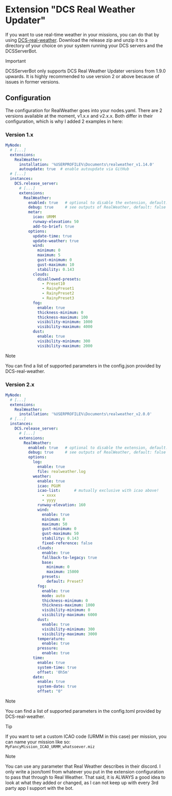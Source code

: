 # Extension "DCS Real Weather Updater"
If you want to use real-time weather in your missions, you can do that by using [DCS-real-weather](https://github.com/evogelsa/DCS-real-weather).
Download the release zip and unzip it to a directory of your choice on your system running your DCS servers and the 
DCSServerBot. 

> [!IMPORTANT]
> DCSServerBot only supports DCS Real Weather Updater versions from 1.9.0 upwards.
> It is highly recommended to use version 2 or above because of issues in former versions.

## Configuration
The configuration for RealWeather goes into your nodes.yaml. There are 2 versions available at the moment, v1.x.x and 
v2.x.x. Both differ in their configuration, which is why I added 2 examples in here:

### Version 1.x
```yaml
MyNode:
  # [...]
  extensions:
    RealWeather:
      installation: '%USERPROFILE%\Documents\realweather_v1.14.0'
      autoupdate: true  # enable autoupdate via GitHub
  # [...]
  instances:
    DCS.release_server:
      # [...]
      extensions:
        RealWeather:
          enabled: true   # optional to disable the extension, default: true
          debug: true     # see outputs of RealWeather, default: false
          metar:
            icao: URMM
            runway-elevation: 50
            add-to-brief: true
          options:
            update-time: true
            update-weather: true
            wind:
              minimum: 0
              maximum: 5
              gust-minimum: 0
              gust-maximum: 10
              stability: 0.143
            clouds:
              disallowed-presets:
                - Preset10
                - RainyPreset1
                - RainyPreset2
                - RainyPreset3
            fog:
              enable: true
              thickness-minimum: 0
              thickness-maximum: 100
              visibility-minimum: 1000
              visibility-maximum: 4000
            dust:
              enable: true
              visibility-minimum: 300
              visibility-maximum: 2000
```
> [!NOTE]
> You can find a list of supported parameters in the config.json provided by DCS-real-weather.

### Version 2.x
```yaml
MyNode:
  # [...]
  extensions:
    RealWeather:
      installation: '%USERPROFILE%\Documents\realweather_v2.0.0'
  # [...]
  instances:
    DCS.release_server:
      # [...]
      extensions:
        RealWeather:
          enabled: true   # optional to disable the extension, default: true
          debug: true     # see outputs of RealWeather, default: false
          options:
            log:
              enable: true
              file: realweather.log
            weather:
              enable: true
              icao: PGUM
              icao-list:      # mutually exclusive with icao above!
                - xxxx
                - yyyy
              runway-elevation: 160
              wind:
                enable: true
                minimum: 0
                maximum: 50
                gust-minimum: 0
                gust-maximum: 50
                stability: 0.143
                fixed-reference: false
              clouds:
                enable: true
                fallback-to-legacy: true
                base:
                  minimum: 0
                  maximum: 15000
                presets:
                  default: Preset7
              fog:
                enable: true
                mode: auto
                thickness-minimum: 0
                thickness-maximum: 1000
                visibility-minimum: 0
                visibility-maximum: 6000
              dust:
                enable: true
                visibility-minimum: 300
                visibility-maximum: 3000
              temperature:
                enable: true
              pressure:
                enable: true
            time:
              enable: true
              system-time: true
              offset: '0h5m'
            date:
              enable: true
              system-date: true
              offset: "0"
```
> [!NOTE]
> You can find a list of supported parameters in the config.toml provided by DCS-real-weather.

> [!TIP]
> If you want to set a custom ICAO code (URMM in this case) per mission, you can name your mission like so:<br>
> `MyFancyMission_ICAO_URMM_whatsoever.miz`

> [!NOTE]
> You can use any parameter that Real Weather describes in their discord. I only write a json/toml from whatever
> you put in the extension configuration to pass that through to Real Weather. That said, it is ALWAYS a good
> idea to look at what they added or changed, as I can not keep up with every 3rd party app I support with the
> bot.
